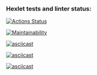 ### Hexlet tests and linter status:
[![Actions Status](https://github.com/Skryam/backend-project-44/workflows/hexlet-check/badge.svg)](https://github.com/Skryam/backend-project-44/actions)

[![Maintainability](https://api.codeclimate.com/v1/badges/a9c5e1217c8e3509ef09/maintainability)](https://codeclimate.com/github/Skryam/backend-project-44/maintainability)

[![asciicast](https://asciinema.org/a/zhG4E6LlKDIHTmbLcbixlLS2n.svg)](https://asciinema.org/a/zhG4E6LlKDIHTmbLcbixlLS2n)

[![asciicast](https://asciinema.org/a/k9Vsle4F4IwMwJPR0aD6mRMOX.svg)](https://asciinema.org/a/k9Vsle4F4IwMwJPR0aD6mRMOX)

[![asciicast](https://asciinema.org/a/17vbgBjhru9NnTmAnCovz44XC.svg)](https://asciinema.org/a/17vbgBjhru9NnTmAnCovz44XC)
